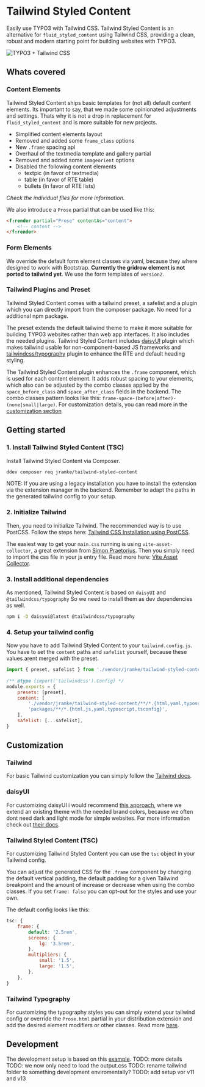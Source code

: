 # Tailwind Styled Content

Easily use TYPO3 with Tailwind CSS. Tailwind Styled Content is an alternative for `fluid_styled_content` using Tailwind CSS, providing a clean, robust and modern starting point for building websites with TYPO3.

![TYPO3 + Tailwind CSS](https://github.com/user-attachments/assets/a2819c93-4682-4e61-9486-03519adad2ad)

## Whats covered

### Content Elements

Tailwind Styled Content ships basic templates for (not all) default content elements. Its important to say, that we made some opinionated adjustments and settings. Thats why it is not a drop in replacement for `fluid_styled_content` and is more suitable for new projects.
- Simplified content elements layout
- Removed and added some `frame_class` options
- New `.frame` spacing api
- Overhaul of the textmedia template and gallery partial
- Removed and added some `imageorient` options
- Disabled the following content elements 
    - textpic (in favor of textmedia)
    - table (in favor of RTE table)
    - bullets (in favor of RTE lists)

*Check the individual files for more information.*

We also introduce a `Prose` partial that can be used like this:

```html
<f:render partial="Prose" contentAs="content">
    <!-- content -->
</f:render>
```

### Form Elements

We override the default form element classes via yaml, because they where designed to work with Bootstrap. **Currently the gridrow element is not ported to tailwind yet**. We use the form templates of `version2`.

### Tailwind Plugins and Preset

Tailwind Styled Content comes with a tailwind preset, a safelist and a plugin which you can directly import from the composer package. No need for a additional npm package.

The preset extends the default tailwind theme to make it more suitable for building TYPO3 websites rather than web app interfaces. It also includes the needed plugins. Tailwind Styled Content includes [daisyUI](https://daisyui.com/) plugin which makes tailwind usable for non-component-based JS frameworks and [tailwindcss/typography](https://tailwindcss.com/docs/typography-plugin) plugin to enhance the RTE and default heading styling.

The Tailwind Styled Content plugin enhances the `.frame` component, which is used for each content element. It adds robust spacing to your elements, which also can be adjusted by the combo classes applied by the `space_before_class` and `space_after_class` fields in the backend. The combo classes pattern looks like this: `frame-space-(before|after)-(none|small|large)`. For customization details, you can read more in the [customization section](#customization)

## Getting started

### 1. Install Tailwind Styled Content (TSC)

Install Tailwind Styled Content via Composer.
```bash
ddev composer req jramke/tailwind-styled-content
```
NOTE: If you are using a legacy installation you have to install the extension via the extension manager in the backend. Remember to adapt the paths in the generated tailwind config to your setup.

### 2. Initialize Tailwind

Then, you need to initialize Tailwind. The recommended way is to use PostCSS. Follow the steps here: [Tailwind CSS Installation using PostCSS](https://tailwindcss.com/docs/installation/using-postcss).

The easiest way to get your `main.css` running is using `vite-asset-collector`, a great extension from [Simon Praetorius](https://github.com/s2b). Then you simply need to  import the css file in your js entry file. Read more here: [Vite Asset Collector](https://github.com/s2b/vite-asset-collector).

### 3. Install additional dependencies

As mentioned, Tailwind Styled Content is based on `daisyUI` and `@tailwindcss/typography` So we need to install them as dev dependencies as well.
```bash
npm i -D daisyui@latest @tailwindcss/typography
```

### 4. Setup your tailwind config

Now you have to add Tailwind Styled Content to your `tailwind.config.js`. You have to set the `content` paths and `safelist` yourself, because these values arent merged with the preset.

```js
import { preset, safelist } from './vendor/jramke/tailwind-styled-content';
 
/** @type {import('tailwindcss').Config} */
module.exports = {
	presets: [preset],
	content: [
		'./vendor/jramke/tailwind-styled-content/**/*.{html,yaml,typoscript,tsconfig}',
		'packages/**/*.{html,js,yaml,typoscript,tsconfig}',
	],
	safelist: [...safelist],
}
```

## Customization

### Tailwind
For basic Tailwind customization you can simply follow the [Tailwind docs](https://tailwindcss.com/docs/configuration).

### daisyUI
For customizing daisyUI i would recommend [this approach](https://daisyui.com/docs/themes/#-7), where we extend an existing theme with the needed brand colors, because we often dont need dark and light mode for simple websites. For more information check out [their docs](https://daisyui.com/docs/customize/).

### Tailwind Styled Content (TSC)
For customizing Tailwind Styled Content you can use the `tsc` object in your Tailwind config.

You can adjust the generated CSS for the `.frame` component by changing the default vertical padding, the default padding for a given Tailwind breakpoint and the amount of increase or decrease when using the combo classes. If you set `frame: false` you can opt-out for the styles and use your own.

The default config looks like this:
```js
tsc: {
    frame: {
        default: '2.5rem',
        screens: {
            lg: '3.5rem',
        },
        multipliers: {
            small: '1.5',
            large: '1.5',
        },
    },
}
```

### Tailwind Typography

For customizing the typography styles you can simply extend your tailwind config or override the `Prose.html` partial in your distribution extension and add the desired element modifiers or other classes. Read more [here](https://tailwindcss.com/docs/typography-plugin).


## Development

The development setup is based on this [example](https://github.com/a-r-m-i-n/ddev-for-typo3-extensions).
TODO: more details
TODO: we now only need to load the output.css
TODO: rename tailwind folder to something development enviromentally?
TODO: add setup vor v11 and v13